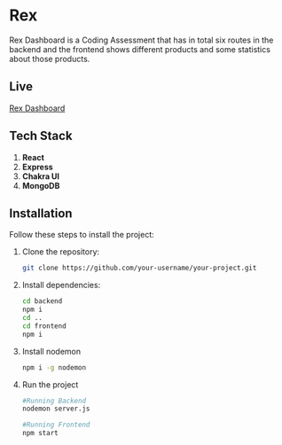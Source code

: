 # Rex
Rex Dashboard is a Coding Assessment that has in total six routes in the backend and the frontend shows different products and some statistics about those products.

## Live
[Rex Dashboard](http://35.200.136.248/)
## Tech Stack

1. **React**
2. **Express**
3. **Chakra UI**
4. **MongoDB**

## Installation

Follow these steps to install the project:

1. Clone the repository:
   ```bash
   git clone https://github.com/your-username/your-project.git

2. Install dependencies:
    ```bash
    cd backend
    npm i
    cd ..
    cd frontend
    npm i

3. Install nodemon
    ```bash
    npm i -g nodemon
4. Run the project
    ```bash
    #Running Backend
    nodemon server.js

    #Running Frontend
    npm start

